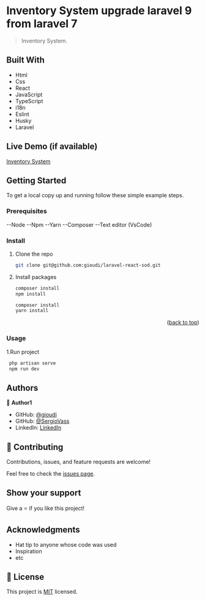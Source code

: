<a name="readme-top"></a>

# Inventory System upgrade laravel 9 from laravel 7

> Inventory System.

## Built With

- Html
- Css
- React
- JavaScript
- TypeScript
- i18n
- Eslint
- Husky
- Laravel

## Live Demo (if available)

[Inventory System](#)

## Getting Started

To get a local copy up and running follow these simple example steps.

### Prerequisites

--Node
--Npm
--Yarn
--Composer
--Text editor (VsCode)

### Install

1. Clone the repo
   ```sh
   git clone git@github.com:gioudi/laravel-react-sod.git
   ```
2. Install  packages
   ```sh
   composer install 
   npm install
   ```
   ```sh
   composer install
   yarn install
   ```

<p align="right">(<a href="#readme-top">back to top</a>)</p>

### Usage

1.Run project

```sh
 php artisan serve
 npm run dev
```

## Authors

👤 **Author1**

- GitHub: [@gioudi](https://github.com/gioudi)
- GitHub: [@SergioVass](https://github.com/SergioVass)
- LinkedIn: [LinkedIn](https://www.linkedin.com/in/analyst-sergio-penagos/)

## 🤝 Contributing

Contributions, issues, and feature requests are welcome!

Feel free to check the [issues page](https://github.com/gioudi/laravel-react-sod/issues).

## Show your support

Give a ⭐️ if you like this project!

## Acknowledgments

- Hat tip to anyone whose code was used
- Inspiration
- etc

## 📝 License

This project is [MIT](./LICENSE) licensed.
